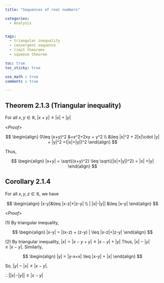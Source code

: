```yaml
---
title: "Sequences of real numbers"

categories:
  - Analysis


tags:
  - triangular inequality
  - convergent sequence
  - limit theorems
  - squeeze theorem

toc: true
toc_sticky: true

use_math : true
comments : true

---
```

## Theorem 2.1.3 (Triangular inequality)
For all $x,y\in \mathbb{R}, |x+y|\leq |x|+|y|$

<*Proof*>

$$
\begin{align}
0\leq (x+y)^2 &=x^2+2xy + y^2 \\
&\leq |x|^2 + 2|x|\cdot |y| + |y|^2 =(|x|+|y|)^2
\end{align}
$$

Thus, 

$$
\begin{align}
|x+y| = \sqrt{(x+y)^2} \leq \sqrt{(|x|+|y|)^2} = |x| +|y|
\end{align}
$$

$$\tag*{$\square$}$$

## Corollary 2.1.4
For all $x,y,z\in \mathbb{R}$, we have 

$$
\begin{align}
|x-y|&\leq |x-z|+|z-y| \\
| |x|-|y|| &\leq |x-y|
\end{align}
$$ 


<*Proof*>

(1) By triangular inequality,  

$$
\begin{align}
|x-y| = |(x-z) + (z-y) | \leq |x-z|+|z-y|
\end{align}
$$

(2) By triangular inequality, $|x| = |x-y+y| \leq |x-y|+|y|$
Thus, $|x|-|y| \leq |x-y|$. Similarly,

$$
\begin{align}
|y| = |y-x+x| \leq |x-y| + |x|
\end{align}
$$

So, $|y|-|x| \leq |x-y|$.

$\therefore ||x|-|y||\leq |x-y|$ 

$$\tag*{$\square$}$$
